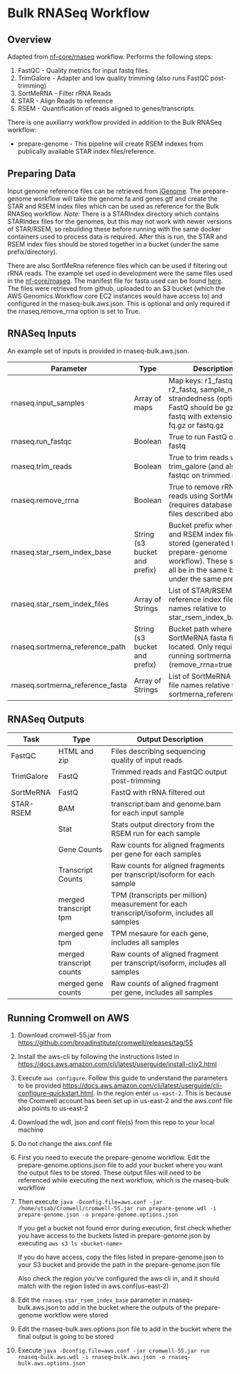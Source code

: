 # Bulk RNASeq Workflow

## Overview
Adapted from [nf-core/rnaseq](https://github.com/nf-core/rnaseq) workflow. Performs the following steps:
1. FastQC - Quality metrics for input fastq files.
2. TrimGalore - Adapter and low quality trimming (also runs FastQC post-trimming)
3. SortMeRNA - Filter rRNA Reads
4. STAR - Align Reads to reference
5. RSEM - Quantification of reads aligned to genes/transcripts.


There is one auxiliarry workflow provided in addition to the Bulk RNASeq workflow:
* prepare-genome - This pipeline will create RSEM indexes from publically available STAR index files/reference.

## Preparing Data
Input genome reference files can be retrieved from [iGenome](https://ewels.github.io/AWS-iGenomes/). The prepare-genome workflow will take the genome.fa and genes.gtf and create the STAR and RSEM index files which can be used as reference for the Bulk RNASeq workflow. *Note:* There is a STARIndex directory which contains STARIndex files for the genomes, but this may not work with newer versions of STAR/RSEM, so rebuilding these before running with the same docker containers used to process data is required. After this is run, the STAR and RSEM index files should be stored together in a bucket (under the same prefix/directory).

There are also SortMeRna reference files which can be used if filtering out rRNA reads. The example set used in development were the same files used in the [nf-core/rnaseq](https://github.com/nf-core/rnaseq). The manifest file for fasta used can be found [here](https://github.com/nf-core/rnaseq/blob/master/assets/rrna-db-defaults.txt). The files were retrieved from github, uploaded to an S3 bucket (which the AWS Genomics Workflow core EC2 instances would have access to) and configured in the rnaseq-bulk.aws.json. This is optional and only required if the rnaseq.remove_rrna option is set to True.

## RNASeq Inputs
An example set of inputs is provided in rnaseq-bulk.aws.json. 

| Parameter | Type | Description |
| --- | --- | --- |
| rnaseq.input_samples | Array of maps | Map keys: r1_fastq, r2_fastq, sample_name, strandedness (optional). FastQ should be gzipped fastq with extensions of fq.gz or fastq.gz |
| rnaseq.run_fastqc | Boolean | True to run FastQ on input fastq |
| rnaseq.trim_reads | Boolean | True to trim reads with trim_galore (and also fastqc on trimmed reads) |
| rnaseq.remove_rrna | Boolean | True to remove rRNA reads using SortMeRNA (requires database fasta files described above) |
| rnaseq.star_rsem_index_base | String (s3 bucket and prefix) | Bucket prefix where STAR and RSEM index files are stored (generated from prepare-genome workflow). These should all be in the same bucket, under the same prefix. |
| rnaseq.star_rsem_index_files | Array of Strings | List of STAR/RSEM reference index file names relative to star_rsem_index_base |
| rnaseq.sortmerna_reference_path | String (s3 bucket and prefix) | Bucket path where SortMeRNA fasta files are located. Only required if running sortmerna (remove_rrna=true) |
| rnaseq.sortmerna_reference_fasta | Array of Strings | List of SortMeRNA fasta file names relative to sortmerna_reference_path |

## RNASeq Outputs
| Task | Type | Output Description |
| --- | --- | --- |
| FastQC | HTML and zip | Files describing sequencing quality of input reads |
| TrimGalore | FastQ | Trimmed reads and FastQC output post-trimming |
| SortMeRNA | FastQ | FastQ with rRNA filtered out |
| STAR-RSEM | BAM | transcript.bam and genome.bam for each input sample|
| | Stat | Stats output directory from the RSEM run for each sample |
| | Gene Counts | Raw counts for aligned fragments per gene for each samples |
| | Transcript Counts | Raw counts for aligned fragments per transcript/isoform for each sample |
| | merged transcript tpm | TPM (transcripts per million) measurement for each transcript/isoform, includes all samples |
| | merged gene tpm | TPM mesaure for each gene, includes all samples |
| | merged transcript counts | Raw counts of aligned fragment per transcript/isoform, includes all samples |
| | merged gene counts | Raw counts of aligned fragment per gene, includes all samples |

## Running Cromwell on AWS
1. Download cromwell-55.jar from https://github.com/broadinstitute/cromwell/releases/tag/55
2. Install the aws-cli by following the instructions listed in https://docs.aws.amazon.com/cli/latest/userguide/install-cliv2.html
3. Execute ```aws configure```. Follow this guide to understand the parameters to be provided https://docs.aws.amazon.com/cli/latest/userguide/cli-configure-quickstart.html. In the region enter ```us-east-2```. This is because the Cromwell account has been set up in us-east-2 and the aws.conf file also points to us-east-2
4. Download the wdl, json and conf file(s) from this repo to your local machine
5. Do not change the aws.conf file
6. First you need to execute the prepare-genome workflow. Edit the prepare-genome.options.json file to add your bucket where you want the output files to be stored. These output files will need to be referenced while executing the next workflow, which is the rnaseq-bulk workflow
7. Then execute ```java -Dconfig.file=aws.conf -jar /home/utsab/Cromwell/cromwell-55.jar run prepare-genome.wdl -i prepare-genome.json -o prepare-genome.options.json```
   
   If you get a bucket not found error during execution, first check whether you have access to the buckets listed in prepare-genome.json by executing ```aws s3 ls <bucket-name>```
   
   If you do have access, copy the files listed in prepare-genome.json to your S3 bucket and provide the path in the prepare-genome.json file
   
   Also check the region you've configured the aws cli in, and it should match with the region listed in aws.conf(us-east-2)
8. Edit the ```rnaseq.star_rsem_index_base``` parameter in rnaseq-bulk.aws.json to add in the bucket where the outputs of the prepare-genome workflow were stored
9. Edit the rnaseq-bulk.aws.options.json file to add in the bucket where the final output is going to be stored
10. Execute ```java -Dconfig.file=aws.conf -jar cromwell-55.jar run rnaseq-bulk.aws.wdl -i rnaseq-bulk.aws.json -o rnaseq-bulk.aws.options.json```
